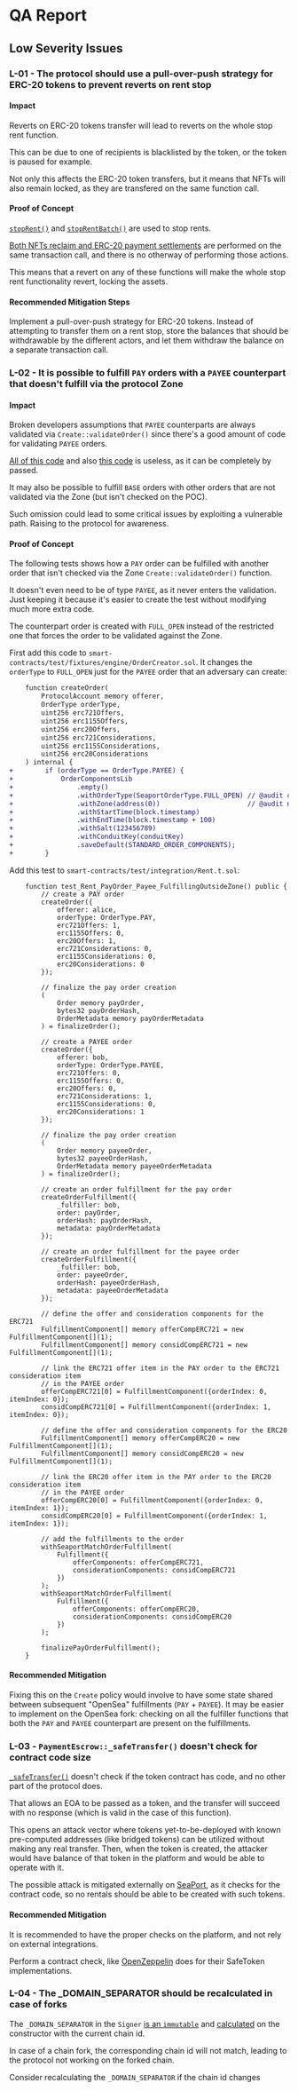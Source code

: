 # QA Report

## Low Severity Issues

### L-01 - The protocol should use a pull-over-push strategy for ERC-20 tokens to prevent reverts on rent stop

#### Impact

Reverts on ERC-20 tokens transfer will lead to reverts on the whole stop rent function.

This can be due to one of recipients is blacklisted by the token, or the token is paused for example.

Not only this affects the ERC-20 token transfers, but it means that NFTs will also remain locked, as they are transfered on the same function call.

#### Proof of Concept

[`stopRent()`](https://github.com/re-nft/smart-contracts/blob/3ddd32455a849c3c6dc3c3aad7a33a6c9b44c291/src/policies/Stop.sol#L265) and [`stopRentBatch()`](https://github.com/re-nft/smart-contracts/blob/3ddd32455a849c3c6dc3c3aad7a33a6c9b44c291/src/policies/Stop.sol#L313) are used to stop rents.

[Both NFTs reclaim and ERC-20 payment settlements](https://github.com/re-nft/smart-contracts/blob/3ddd32455a849c3c6dc3c3aad7a33a6c9b44c291/src/policies/Stop.sol#L292-L296) are performed on the same transaction call, and there is no otherway of performing those actions.

This means that a revert on any of these functions will make the whole stop rent functionality revert, locking the assets.

#### Recommended Mitigation Steps

Implement a pull-over-push strategy for ERC-20 tokens. Instead of attempting to transfer them on a rent stop, store the balances that should be withdrawable by the different actors, and let them withdraw the balance on a separate transaction call.

### L-02 - It is possible to fulfill `PAY` orders with a `PAYEE` counterpart that doesn't fulfill via the protocol Zone

#### Impact

Broken developers assumptions that `PAYEE` counterparts are always validated via `Create::validateOrder()` since there's a good amount of code for validating `PAYEE` orders. 

[All of this code](https://github.com/re-nft/smart-contracts/blob/3ddd32455a849c3c6dc3c3aad7a33a6c9b44c291/src/policies/Create.sol#L360-L399) and also [this code](https://github.com/re-nft/smart-contracts/blob/3ddd32455a849c3c6dc3c3aad7a33a6c9b44c291/src/policies/Create.sol#L439-L448) is useless, as it can be completely by passed.

It may also be possible to fulfill `BASE` orders with other orders that are not validated via the Zone (but isn't checked on the POC).

Such omission could lead to some critical issues by exploiting a vulnerable path. Raising to the protocol for awareness.

#### Proof of Concept

The following tests shows how a `PAY` order can be fulfilled with another order that isn't checked via the Zone `Create::validateOrder()` function.

It doesn't even need to be of type `PAYEE`, as it never enters the validation. Just keeping it because it's easier to create the test without modifying much more extra code.

The counterpart order is created with `FULL_OPEN` instead of the restricted one that forces the order to be validated against the Zone.

First add this code to `smart-contracts/test/fixtures/engine/OrderCreator.sol`. It changes the `orderType` to `FULL_OPEN` just for the `PAYEE` order that an adversary can create:

```diff
    function createOrder(
        ProtocolAccount memory offerer,
        OrderType orderType,
        uint256 erc721Offers,
        uint256 erc1155Offers,
        uint256 erc20Offers,
        uint256 erc721Considerations,
        uint256 erc1155Considerations,
        uint256 erc20Considerations
    ) internal {
+        if (orderType == OrderType.PAYEE) {
+            OrderComponentsLib
+                .empty()
+                .withOrderType(SeaportOrderType.FULL_OPEN) // @audit changed to `FULL_OPEN`
+                .withZone(address(0))                      // @audit no zone
+                .withStartTime(block.timestamp)
+                .withEndTime(block.timestamp + 100)
+                .withSalt(123456789)
+                .withConduitKey(conduitKey)
+                .saveDefault(STANDARD_ORDER_COMPONENTS);
+        }
```

Add this test to `smart-contracts/test/integration/Rent.t.sol`:

```solidity
    function test_Rent_PayOrder_Payee_FulfillingOutsideZone() public {
        // create a PAY order
        createOrder({
            offerer: alice,
            orderType: OrderType.PAY,
            erc721Offers: 1,
            erc1155Offers: 0,
            erc20Offers: 1,
            erc721Considerations: 0,
            erc1155Considerations: 0,
            erc20Considerations: 0
        });

        // finalize the pay order creation
        (
            Order memory payOrder,
            bytes32 payOrderHash,
            OrderMetadata memory payOrderMetadata
        ) = finalizeOrder();

        // create a PAYEE order
        createOrder({
            offerer: bob,
            orderType: OrderType.PAYEE,
            erc721Offers: 0,
            erc1155Offers: 0,
            erc20Offers: 0,
            erc721Considerations: 1,
            erc1155Considerations: 0,
            erc20Considerations: 1
        });

        // finalize the pay order creation
        (
            Order memory payeeOrder,
            bytes32 payeeOrderHash,
            OrderMetadata memory payeeOrderMetadata
        ) = finalizeOrder();

        // create an order fulfillment for the pay order
        createOrderFulfillment({
            _fulfiller: bob,
            order: payOrder,
            orderHash: payOrderHash,
            metadata: payOrderMetadata
        });

        // create an order fulfillment for the payee order
        createOrderFulfillment({
            _fulfiller: bob,
            order: payeeOrder,
            orderHash: payeeOrderHash,
            metadata: payeeOrderMetadata
        });

        // define the offer and consideration components for the ERC721
        FulfillmentComponent[] memory offerCompERC721 = new FulfillmentComponent[](1);
        FulfillmentComponent[] memory considCompERC721 = new FulfillmentComponent[](1);

        // link the ERC721 offer item in the PAY order to the ERC721 consideration item
        // in the PAYEE order
        offerCompERC721[0] = FulfillmentComponent({orderIndex: 0, itemIndex: 0});
        considCompERC721[0] = FulfillmentComponent({orderIndex: 1, itemIndex: 0});

        // define the offer and consideration components for the ERC20
        FulfillmentComponent[] memory offerCompERC20 = new FulfillmentComponent[](1);
        FulfillmentComponent[] memory considCompERC20 = new FulfillmentComponent[](1);

        // link the ERC20 offer item in the PAY order to the ERC20 consideration item
        // in the PAYEE order
        offerCompERC20[0] = FulfillmentComponent({orderIndex: 0, itemIndex: 1});
        considCompERC20[0] = FulfillmentComponent({orderIndex: 1, itemIndex: 1});

        // add the fulfillments to the order
        withSeaportMatchOrderFulfillment(
            Fulfillment({
                offerComponents: offerCompERC721,
                considerationComponents: considCompERC721
            })
        );
        withSeaportMatchOrderFulfillment(
            Fulfillment({
                offerComponents: offerCompERC20,
                considerationComponents: considCompERC20
            })
        );

        finalizePayOrderFulfillment();
    }
```

#### Recommended Mitigation

Fixing this on the `Create` policy would involve to have some state shared between subsequent "OpenSea" fulfillments (`PAY` + `PAYEE`). It may be easier to implement on the OpenSea fork: checking on all the fulfiller functions that both the `PAY` and `PAYEE` counterpart are present on the fulfillments.

### L-03 - `PaymentEscrow::_safeTransfer()` doesn't check for contract code size

[`_safeTransfer()`](https://github.com/re-nft/smart-contracts/blob/3ddd32455a849c3c6dc3c3aad7a33a6c9b44c291/src/modules/PaymentEscrow.sol#L100-L118) doesn't check if the token contract has code, and no other part of the protocol does.

That allows an EOA to be passed as a token, and the transfer will succeed with no response (which is valid in the case of this function).

This opens an attack vector where tokens yet-to-be-deployed with known pre-computed addresses (like bridged tokens) can be utilized without making any real transfer. Then, when the token is created, the attacker would have balance of that token in the platform and would be able to operate with it.

The possible attack is mitigated externally on [SeaPort](https://github.com/ProjectOpenSea/seaport-core/blob/d4e8c74adc472b311ab64b5c9f9757b5bba57a15/src/lib/TokenTransferrer.sol#L235-L243), as it checks for the contract code, so no rentals should be able to be created with such tokens.

#### Recommended Mitigation

It is recommended to have the proper checks on the platform, and not rely on external integrations. 

Perform a contract check, like [OpenZeppelin](https://github.com/OpenZeppelin/openzeppelin-contracts/blob/v4.9.5/contracts/utils/Address.sol#L202-L206) does for their SafeToken implementations.

### L-04 - The _DOMAIN_SEPARATOR should be recalculated in case of forks

The `_DOMAIN_SEPARATOR` in the `Signer` [is an `immutable`](https://github.com/re-nft/smart-contracts/blob/3ddd32455a849c3c6dc3c3aad7a33a6c9b44c291/src/packages/Signer.sol#L33) and [calculated](https://github.com/re-nft/smart-contracts/blob/3ddd32455a849c3c6dc3c3aad7a33a6c9b44c291/src/packages/Signer.sol#L273-L288) on the constructor with the current chain id.

In case of a chain fork, the corresponding chain id will not match, leading to the protocol not working on the forked chain.

Consider recalculating the `_DOMAIN_SEPARATOR` if the chain id changes